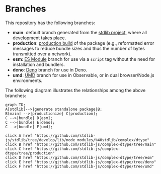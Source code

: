 <!--

@license Apache-2.0

Copyright (c) 2022 The Stdlib Authors.

Licensed under the Apache License, Version 2.0 (the "License");
you may not use this file except in compliance with the License.
You may obtain a copy of the License at

    http://www.apache.org/licenses/LICENSE-2.0

Unless required by applicable law or agreed to in writing, software
distributed under the License is distributed on an "AS IS" BASIS,
WITHOUT WARRANTIES OR CONDITIONS OF ANY KIND, either express or implied.
See the License for the specific language governing permissions and
limitations under the License.

-->

# Branches

This repository has the following branches:

-   **main**: default branch generated from the [stdlib project][stdlib-url], where all development takes place.
-   **production**: [production build][production-url] of the package (e.g., reformatted error messages to reduce bundle sizes and thus the number of bytes transmitted over a network).
-   **esm**: [ES Module][esm-url] branch for use via a `script` tag without the need for installation and bundlers.
-   **deno**: [Deno][deno-url] branch for use in Deno.
-   **umd**: [UMD][umd-url] branch for use in Observable, or in dual browser/Node.js environments.

The following diagram illustrates the relationships among the above branches:

```mermaid
graph TD;
A[stdlib]-->|generate standalone package|B;
B[main] -->|productionize| C[production];
C -->|bundle| D[esm];
C -->|bundle| E[deno];
C -->|bundle| F[umd];

click A href "https://github.com/stdlib-js/stdlib/tree/develop/lib/node_modules/%40stdlib/complex/dtype"
click B href "https://github.com/stdlib-js/complex-dtype/tree/main"
click C href "https://github.com/stdlib-js/complex-dtype/tree/production"
click D href "https://github.com/stdlib-js/complex-dtype/tree/esm"
click E href "https://github.com/stdlib-js/complex-dtype/tree/deno"
click F href "https://github.com/stdlib-js/complex-dtype/tree/umd"
```

[stdlib-url]: https://github.com/stdlib-js/stdlib/tree/develop/lib/node_modules/%40stdlib/complex/dtype
[production-url]: https://github.com/stdlib-js/complex-dtype/tree/production
[deno-url]: https://github.com/stdlib-js/complex-dtype/tree/deno
[umd-url]: https://github.com/stdlib-js/complex-dtype/tree/umd
[esm-url]: https://github.com/stdlib-js/complex-dtype/tree/esm